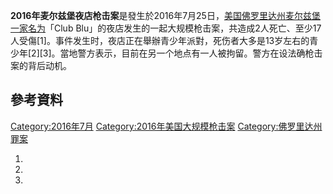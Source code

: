 **2016年麦尔兹堡夜店枪击案**是發生於2016年7月25日，[美国](../Page/美国.md "wikilink")[佛罗里达州](../Page/佛罗里达州.md "wikilink")[麦尔兹堡一家名为](https://zh.wikipedia.org/wiki/麦尔兹堡 "wikilink")「Club Blu」的夜店发生的一起大规模枪击案，共造成2人死亡、至少17人受傷\[1\]。事件发生时，夜店正在舉辦青少年派對，死伤者大多是13岁左右的青少年\[2\]\[3\]。當地警方表示，目前在另一个地点有一人被拘留。警方在设法确枪击案的背后动机。

## 參考資料

[Category:2016年7月](https://zh.wikipedia.org/wiki/Category:2016年7月 "wikilink") [Category:2016年美国大规模枪击案](https://zh.wikipedia.org/wiki/Category:2016年美国大规模枪击案 "wikilink") [Category:佛罗里达州罪案](https://zh.wikipedia.org/wiki/Category:佛罗里达州罪案 "wikilink")

1.
2.
3.